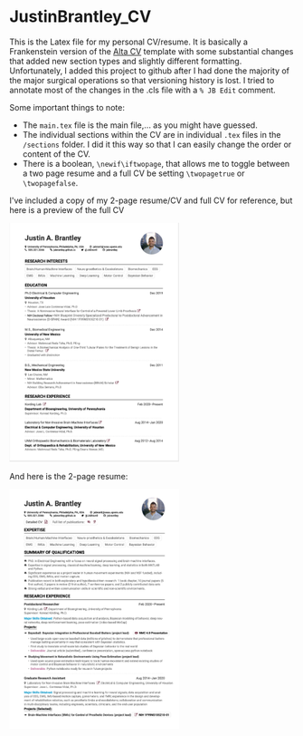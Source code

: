 # JustinBrantley_CV

This is the Latex file for my personal CV/resume. It is basically a Frankenstein version of the [Alta CV](https://github.com/liantze/AltaCV) template with some substantial changes that added new section types and slightly different formatting. Unfortunately, I added this project to github after I had done the majority of the major surgical operations so that versioning history is lost. I tried to annotate most of the changes in the .cls file with a `% JB Edit` comment. 

Some important things to note:

- The `main.tex` file is the main file,... as you might have guessed.
- The individual sections within the CV are in individual `.tex` files in the `/sections` folder. I did it this way so that I can easily change the order or content of the CV.
- There is a boolean, `\newif\iftwopage`, that allows me to toggle between a two page resume and a full CV be setting  `\twopagetrue` or `\twopagefalse`. 

I've included a copy of my 2-page resume/CV and full CV for reference, but here is a preview of the full CV

<img src="https://github.com/jabrantley/JustinBrantley_CV/blob/main/images/fullcv_preview.png" width=300 />

And here is the 2-page resume:

<img src="https://github.com/jabrantley/JustinBrantley_CV/blob/main/images/resume_preview.png" width=300 />

